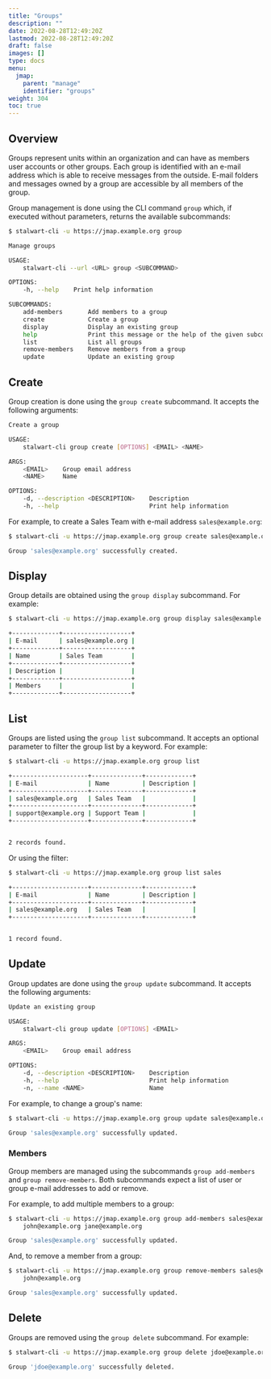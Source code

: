 ```yaml
---
title: "Groups"
description: ""
date: 2022-08-28T12:49:20Z
lastmod: 2022-08-28T12:49:20Z
draft: false
images: []
type: docs
menu:
  jmap:
    parent: "manage"
    identifier: "groups"
weight: 304
toc: true
---
```


## Overview

Groups represent units within an organization and can have as members user accounts or other
groups. Each group is identified with an e-mail address which is able to receive messages from the outside.
E-mail folders and messages owned by a group are accessible by all members of the group.

Group management is done using the CLI command ``group`` which, if executed without parameters,
returns the available subcommands:

```bash
$ stalwart-cli -u https://jmap.example.org group

Manage groups

USAGE:
    stalwart-cli --url <URL> group <SUBCOMMAND>

OPTIONS:
    -h, --help    Print help information

SUBCOMMANDS:
    add-members       Add members to a group
    create            Create a group
    display           Display an existing group
    help              Print this message or the help of the given subcommand(s)
    list              List all groups
    remove-members    Remove members from a group
    update            Update an existing group
```

## Create

Group creation is done using the ``group create`` subcommand. It accepts the following arguments:

```bash
Create a group

USAGE:
    stalwart-cli group create [OPTIONS] <EMAIL> <NAME>

ARGS:
    <EMAIL>    Group email address
    <NAME>     Name

OPTIONS:
    -d, --description <DESCRIPTION>    Description
    -h, --help                         Print help information
```

For example, to create a Sales Team with e-mail address ``sales@example.org``:

```bash
$ stalwart-cli -u https://jmap.example.org group create sales@example.org "Sales Team"

Group 'sales@example.org' successfully created.
```

## Display

Group details are obtained using the ``group display`` subcommand. For example:

```bash
$ stalwart-cli -u https://jmap.example.org group display sales@example.org

+-------------+-------------------+
| E-mail      | sales@example.org |
+-------------+-------------------+
| Name        | Sales Team        |
+-------------+-------------------+
| Description |                   |
+-------------+-------------------+
| Members     |                   |
+-------------+-------------------+
```

## List

Groups are listed using the ``group list`` subcommand. It accepts an optional parameter
to filter the group list by a keyword. For example:

```bash
$ stalwart-cli -u https://jmap.example.org group list

+---------------------+--------------+-------------+
| E-mail              | Name         | Description |
+---------------------+--------------+-------------+
| sales@example.org   | Sales Team   |             |
+---------------------+--------------+-------------+
| support@example.org | Support Team |             |
+---------------------+--------------+-------------+


2 records found.
```

Or using the filter:

```bash
$ stalwart-cli -u https://jmap.example.org group list sales

+---------------------+--------------+-------------+
| E-mail              | Name         | Description |
+---------------------+--------------+-------------+
| sales@example.org   | Sales Team   |             |
+---------------------+--------------+-------------+


1 record found.
```

## Update

Group updates are done using the ``group update`` subcommand. It accepts the following arguments:

```bash
Update an existing group

USAGE:
    stalwart-cli group update [OPTIONS] <EMAIL>

ARGS:
    <EMAIL>    Group email address

OPTIONS:
    -d, --description <DESCRIPTION>    Description
    -h, --help                         Print help information
    -n, --name <NAME>                  Name
```

For example, to change a group's name:

```bash
$ stalwart-cli -u https://jmap.example.org group update sales@example.org -n "Global Sales Team"

Group 'sales@example.org' successfully updated.
```

### Members

Group members are managed using the subcommands ``group add-members`` and
``group remove-members``. Both subcommands expect a list of user or group e-mail addresses to add or remove.

For example, to add multiple members to a group:

```bash
$ stalwart-cli -u https://jmap.example.org group add-members sales@example.org \
    john@example.org jane@example.org

Group 'sales@example.org' successfully updated.
```

And, to remove a member from a group:

```bash
$ stalwart-cli -u https://jmap.example.org group remove-members sales@example.org \
    john@example.org

Group 'sales@example.org' successfully updated.
```

## Delete

Groups are removed using the ``group delete`` subcommand. For example:

```bash
$ stalwart-cli -u https://jmap.example.org group delete jdoe@example.org

Group 'jdoe@example.org' successfully deleted.
```
